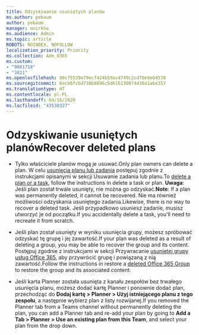 ```yaml
---
title: Odzyskiwanie usuniętych planów
ms.author: pebaum
author: pebaum
manager: mnirkhe
ms.audience: Admin
ms.topic: article
ROBOTS: NOINDEX, NOFOLLOW
localization_priority: Priority
ms.collection: Adm_O365
ms.custom:
- "9001718"
- "3811"
ms.openlocfilehash: 80cf5539e79ecf424b59ac4749c2cdf0e9e64578
ms.sourcegitcommit: 6ecb6fcbd738b8896c5d616130074438a1a6e357
ms.translationtype: HT
ms.contentlocale: pl-PL
ms.lasthandoff: 04/16/2020
ms.locfileid: "43530327"
---
```

# <a name="recover-deleted-plans"></a><span data-ttu-id="d20bf-102">Odzyskiwanie usuniętych planów</span><span class="sxs-lookup"><span data-stu-id="d20bf-102">Recover deleted plans</span></span>

- <span data-ttu-id="d20bf-103">Tylko właściciele planów mogą je usuwać.</span><span class="sxs-lookup"><span data-stu-id="d20bf-103">Only plan owners can delete a plan.</span></span> <span data-ttu-id="d20bf-104">W celu [usunięcia planu lub zadania](https://support.microsoft.com/pl-PL/office/delete-a-task-or-plan-39e10e78-13f0-446d-94cd-9e562648497a.) postępuj zgodnie z instrukcjami opisanymi w sekcji Usuwanie zadania lub planu.</span><span class="sxs-lookup"><span data-stu-id="d20bf-104">To [delete a plan or a task](https://support.microsoft.com/pl-PL/office/delete-a-task-or-plan-39e10e78-13f0-446d-94cd-9e562648497a.), follow the instructions in delete a task or plan.</span></span>  <span data-ttu-id="d20bf-105">**Uwaga**: Jeśli plan został trwale usunięty, nie można go odzyskać.</span><span class="sxs-lookup"><span data-stu-id="d20bf-105">**Note**: If a plan was permanently deleted, it cannot be recovered.</span></span> <span data-ttu-id="d20bf-106">Nie ma również możliwości odzyskania usuniętego zadania.</span><span class="sxs-lookup"><span data-stu-id="d20bf-106">Likewise, there is no way to recover a deleted task.</span></span> <span data-ttu-id="d20bf-107">Jeśli przypadkowo usuniesz zadanie, musisz utworzyć je od początku.</span><span class="sxs-lookup"><span data-stu-id="d20bf-107">If you accidentally delete a task, you'll need to recreate it from scratch.</span></span>

- <span data-ttu-id="d20bf-108">Jeśli plan został usunięty w wyniku usunięcia grupy, możesz spróbować odzyskać tę grupę i jej zawartość.</span><span class="sxs-lookup"><span data-stu-id="d20bf-108">If your plan was deleted as a result of deleting a group, you may be able to recover the group and its content.</span></span> <span data-ttu-id="d20bf-109">Postępuj zgodnie z instrukcjami w sekcji Przywracanie [usuniętej grupy usług Office 365](https://docs.microsoft.com/microsoft-365/admin/create-groups/restore-deleted-group?view=o365-worldwide), aby przywrócić grupę i powiązaną z nią zawartość.</span><span class="sxs-lookup"><span data-stu-id="d20bf-109">Follow the instructions in restore a [deleted Office 365 Group](https://docs.microsoft.com/microsoft-365/admin/create-groups/restore-deleted-group?view=o365-worldwide) to restore the group and its associated content.</span></span>

- <span data-ttu-id="d20bf-110">Jeśli karta Planner została usunięta z kanału zespołów bez trwałego usunięcia planu, możesz dodać kartę Planner i ponownie dodać plan, przechodząc do **Dodaj kartę > Planner > Użyj istniejącego planu z tego zespołu**, a następnie wybierz plan z listy rozwijanej.</span><span class="sxs-lookup"><span data-stu-id="d20bf-110">If you removed the Planner tab from a Teams channel without permanently deleting the plan, you can add a Planner tab and re-add your plan by going to **Add a Tab > Planner > Use an existing plan from this Team**, and select your plan from the drop down.</span></span>
